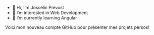 - 👋 Hi, I’m Josselin Prevost
- 👀 I’m interested in Web Development
- 🌱 I’m currently learning Angular

Voici mon nouveau compte GitHub pour présenter mes projets persos!
